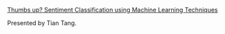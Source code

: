 [Thumbs up? Sentiment Classification using Machine Learning Techniques](http://www.cs.cornell.edu/home/llee/papers/sentiment.pdf)


Presented by Tian Tang.
